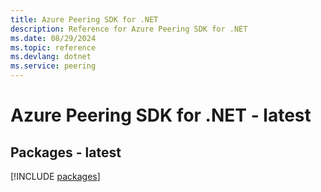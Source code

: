 ```yaml
---
title: Azure Peering SDK for .NET
description: Reference for Azure Peering SDK for .NET
ms.date: 08/29/2024
ms.topic: reference
ms.devlang: dotnet
ms.service: peering
---
```

# Azure Peering SDK for .NET - latest
## Packages - latest
[!INCLUDE [packages](peering-index.md)]